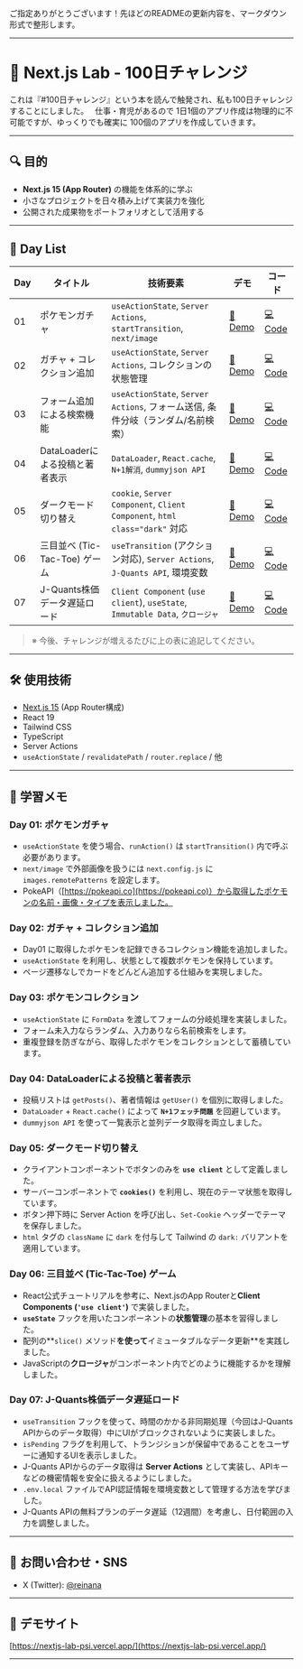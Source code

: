 ご指定ありがとうございます！先ほどのREADMEの更新内容を、マークダウン形式で整形します。

-----

# 🧪 Next.js Lab - 100日チャレンジ

これは『\#100日チャレンジ』という本を読んで触発され、私も100日チャレンジすることにしました。  
仕事・育児があるので 1日1個のアプリ作成は物理的に不可能ですが、ゆっくりでも確実に 100個のアプリを作成していきます。

-----

## 🔍 目的

  * **Next.js 15 (App Router)** の機能を体系的に学ぶ
  * 小さなプロジェクトを日々積み上げて実装力を強化
  * 公開された成果物をポートフォリオとして活用する

-----

## 📅 Day List

| Day | タイトル | 技術要素 | デモ | コード |
|---|---|---|---|---|
| 01 | ポケモンガチャ | `useActionState`, `Server Actions`, `startTransition`, `next/image` | [🔗 Demo](https://nextjs-lab-psi.vercel.app/day01) | [💻 Code](https://github.com/reinana/nextjs-lab/tree/main/app/day01) |
| 02 | ガチャ + コレクション追加 | `useActionState`, `Server Actions`, コレクションの状態管理 | [🔗 Demo](https://nextjs-lab-psi.vercel.app/day02) | [💻 Code](https://github.com/reinana/nextjs-lab/tree/main/app/day02) |
| 03 | フォーム追加による検索機能 | `useActionState`, `Server Actions`, フォーム送信, 条件分岐（ランダム/名前検索） | [🔗 Demo](https://nextjs-lab-psi.vercel.app/day03) | [💻 Code](https://github.com/reinana/nextjs-lab/tree/main/app/day03) |
| 04 | DataLoaderによる投稿と著者表示 | `DataLoader`, `React.cache`, `N+1解消`, `dummyjson API` | [🔗 Demo](https://nextjs-lab-psi.vercel.app/day04) | [💻 Code](https://github.com/reinana/nextjs-lab/tree/main/app/day04) |
| 05 | ダークモード切り替え | `cookie`, `Server Component`, `Client Component`, `html class="dark"` 対応 | [🔗 Demo](https://nextjs-lab-psi.vercel.app/day05) | [💻 Code](https://github.com/reinana/nextjs-lab/tree/main/app/day05) |
| 06 | 三目並べ (Tic-Tac-Toe) ゲーム | `useTransition` (アクション対応), `Server Actions`, `J-Quants API`, 環境変数 | [🔗 Demo](https://nextjs-lab-psi.vercel.app/day06) | [💻 Code](https://github.com/reinana/nextjs-lab/tree/main/app/day06) |
| 07 | J-Quants株価データ遅延ロード | `Client Component` (`use client`), `useState`, `Immutable Data`, `クロージャ` | [🔗 Demo](https://nextjs-lab-psi.vercel.app/day07) | [💻 Code](https://github.com/reinana/nextjs-lab/tree/main/app/day07) |


> ※ 今後、チャレンジが増えるたびに上の表に追記してください。

-----

## 🛠 使用技術

  * [Next.js 15](https://nextjs.org/docs) (App Router構成)
  * React 19
  * Tailwind CSS
  * TypeScript
  * Server Actions
  * `useActionState` / `revalidatePath` / `router.replace` / 他

-----

## 📝 学習メモ

### Day 01: ポケモンガチャ

  * `useActionState` を使う場合、`runAction()` は `startTransition()` 内で呼ぶ必要があります。
  * `next/image` で外部画像を扱うには `next.config.js` に `images.remotePatterns` を設定します。
  * PokeAPI（[https://pokeapi.co](https://pokeapi.co)）から取得したポケモンの名前・画像・タイプを表示しました。

### Day 02: ガチャ + コレクション追加

  * Day01 に取得したポケモンを記録できるコレクション機能を追加しました。
  * `useActionState` を利用し、状態として複数ポケモンを保持しています。
  * ページ遷移なしでカードをどんどん追加する仕組みを実現しました。

### Day 03: ポケモンコレクション

  * `useActionState` に `FormData` を渡してフォームの分岐処理を実装しました。
  * フォーム未入力ならランダム、入力ありなら名前検索をします。
  * 重複登録を防ぎながら、取得したポケモンをコレクションとして蓄積しています。

### Day 04: DataLoaderによる投稿と著者表示

  * 投稿リストは `getPosts()`、著者情報は `getUser()` を個別に取得しました。
  * `DataLoader` + `React.cache()` によって **`N+1フェッチ問題`** を回避しています。
  * `dummyjson API` を使って一覧表示と並列データ取得を両立しました。

### Day 05: ダークモード切り替え

  * クライアントコンポーネントでボタンのみを **`use client`** として定義しました。
  * サーバーコンポーネントで **`cookies()`** を利用し、現在のテーマ状態を取得しています。
  * ボタン押下時に Server Action を呼び出し、`Set-Cookie` ヘッダーでテーマを保存しました。
  * `html` タグの `className` に `dark` を付与して Tailwind の `dark:` バリアントを適用しています。

### Day 06: 三目並べ (Tic-Tac-Toe) ゲーム

  * React公式チュートリアルを参考に、Next.jsのApp Routerと**Client Components (`'use client'`)** で実装しました。
  * **`useState`** フックを用いたコンポーネントの**状態管理**の基本を習得しました。
  * 配列の\*\*`slice()` メソッド**を使って**イミュータブルなデータ更新\*\*を実践しました。
  * JavaScriptの**クロージャ**がコンポーネント内でどのように機能するかを理解しました。

### Day 07: J-Quants株価データ遅延ロード

* `useTransition` フックを使って、時間のかかる非同期処理（今回はJ-Quants APIからのデータ取得）中にUIがブロックされないように実装しました。
* `isPending` フラグを利用して、トランジションが保留中であることをユーザーに通知するUIを表示しました。
* J-Quants APIからのデータ取得は **Server Actions** として実装し、APIキーなどの機密情報を安全に扱えるようにしました。
* `.env.local` ファイルでAPI認証情報を環境変数として管理する方法を学びました。
* J-Quants APIの無料プランのデータ遅延（12週間）を考慮し、日付範囲の入力を調整しました。
-----

## 📮 お問い合わせ・SNS

  * X (Twitter): [@reinana](https://twitter.com/reinana)

-----

## 🚀 デモサイト

[https://nextjs-lab-psi.vercel.app/](https://nextjs-lab-psi.vercel.app/)

-----

